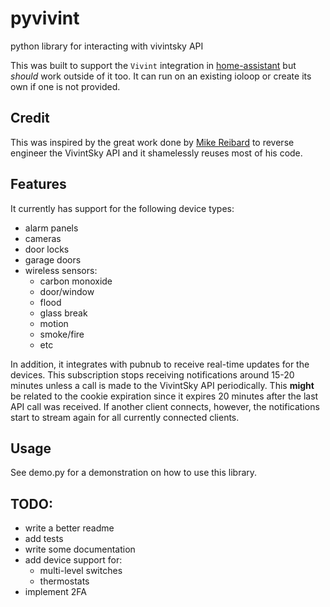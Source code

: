 # pyvivint
python library for interacting with vivintsky API

This was built to support the `Vivint` integration in [home-assistant](https://www.home-assistant.io/) but _should_ work outside of it too. It can run on an existing ioloop or create its own if one is not provided.

## Credit
This was inspired by the great work done by [Mike Reibard](https://github.com/Riebart/vivint.py) to reverse engineer the VivintSky API and it shamelessly reuses most of his code.

## Features
It currently has support for the following device types:
* alarm panels
* cameras
* door locks
* garage doors
* wireless sensors:
  * carbon monoxide
  * door/window
  * flood
  * glass break
  * motion
  * smoke/fire
  * etc

In addition, it integrates with pubnub to receive real-time updates for the devices. This subscription stops receiving notifications around 15-20 minutes unless a call is made to the VivintSky API periodically. This **might** be related to the cookie expiration since it expires 20 minutes after the last API call was received. If another client connects, however, the notifications start to stream again for all currently connected clients.

## Usage
See demo.py for a demonstration on how to use this library.

## TODO:
* write a better readme
* add tests
* write some documentation
* add device support for:
  * multi-level switches
  * thermostats
* implement 2FA